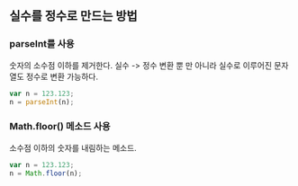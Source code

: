 ## 실수를 정수로 만드는 방법

### parseInt를 사용

숫자의 소수점 이하를 제거한다. 실수 -> 정수 변환 뿐 만 아니라 실수로 이루어진 문자열도 정수로 변환 가능하다.

```js
var n = 123.123;
n = parseInt(n);
```

### Math.floor() 메소드 사용

소수점 이하의 숫자를 내림하는 메소드.

```js
var n = 123.123;
n = Math.floor(n);
```
